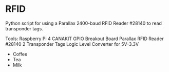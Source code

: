 # RFID
Python script for using a Parallax 2400-baud RFID Reader #28140 to read transponder tags.

Tools:
Raspberry Pi 4
CANAKIT GPIO Breakout Board
Parallax RFID Reader #28140
2 Transponder Tags
Logic Level Converter for 5V-3.3V
<ul>
  <li>Coffee</li>
  <li>Tea</li>
  <li>Milk</li>
</ul>
